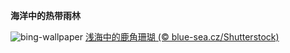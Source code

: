 
**海洋中的热带雨林**

![bing-wallpaper](https://www.bing.com/th?id=OHR.AcroporaReef_ZH-CN2622120276_1920x1080.jpg)
[浅海中的鹿角珊瑚 (© blue-sea.cz/Shutterstock)](https://www.bing.com/search?q=%E7%8F%8A%E7%91%9A%E7%A4%81%E5%AE%A3%E4%BC%A0%E5%91%A8&amp;form=hpcapt&amp;mkt=zh-cn)
  